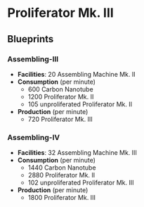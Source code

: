 # Proliferator Mk. III

## Blueprints

### Assembling-III

- **Facilities**: 20 Assembling Machine Mk. II
- **Consumption** (per minute)
	- 600 Carbon Nanotube
	- 1200 Proliferator Mk. II
	- 105 unproliferated Proliferator Mk. II
- **Production**  (per minute)
	- 720 Proliferator Mk. III

### Assembling-IV

- **Facilities**: 32 Assembling Machine Mk. III
- **Consumption** (per minute)
	- 1440 Carbon Nanotube
	- 2880 Proliferator Mk. II
	- 102 unproliferated Proliferator Mk. III
- **Production** (per minute)
	- 1800 Proliferator Mk. III
